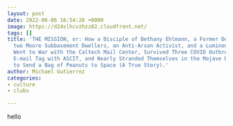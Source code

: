```yaml
---
layout: post
date: 2022-06-06 16:54:26 +0000
image: https://d24slhcvzhzz82.cloudfront.net/
tags: []
title: 'THE MISSION, or: How a Disciple of Bethany Ehlmann, a Former Desert Militiaman,
  two Moore Subbasement Dwellers, an Anti-Arson Activist, and a Luminous Plasma Scientist
  Went to War with the Caltech Mail Center, Survived Three COVID Outbreaks, Played
  E-mail Tag with ASCIT, and Nearly Stranded Themselves in the Mojave Desert in order
  to Send a Bag of Peanuts to Space (A True Story).'
author: Michael Gutierrez
categories:
- culture
- clubs

---
```

hello